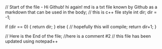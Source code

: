 // Start of the file - 
Hi Github! hi again!
md is a txt file known by Github as a markdown that can be used in the body;
// this is c++ file style
int dir;
dir = -1; 

if (dir == 0) { 
	return dir;
	}
else { 
    // hopefully this will compile;
	return dir+1;
	}

// Here is the End of the file; 
//here is a comment #2
// this file has been updated using notepad++
